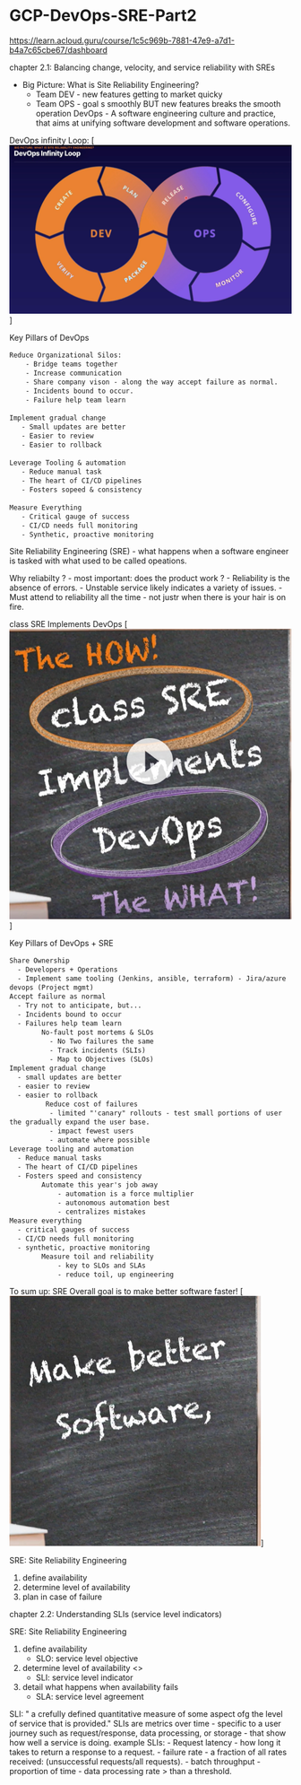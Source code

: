 # GCP-DevOps-SRE-Part2


https://learn.acloud.guru/course/1c5c969b-7881-47e9-a7d1-b4a7c65cbe67/dashboard

chapter 2.1: Balancing change, velocity, and service reliability with SREs
- Big Picture: What is Site Reliability Engineering? 
  -  Team DEV - new features getting to market quicky
  -  Team OPS - goal s smoothly BUT new features breaks the smooth operation
DevOps - A software engineering culture and practice, that aims at unifying software development and software operations.

DevOps infinity Loop:
[<img src="https://github.com/cgpeanut/GCP-DevOps-SRE-Part2/blob/main/infinity_loop.png">]

Key Pillars of DevOps
    
    Reduce Organizational Silos:
        - Bridge teams together
        - Increase communication
        - Share company vison - along the way accept failure as normal.
        - Incidents bound to occur. 
        - Failure help team learn
  
    Implement gradual change
       - Small updates are better 
       - Easier to review
       - Easier to rollback

    Leverage Tooling & automation
       - Reduce manual task
       - The heart of CI/CD pipelines
       - Fosters sopeed & consistency
    
    Measure Everything
       - Critical gauge of success
       - CI/CD needs full monitoring 
       - Synthetic, proactive monitoring

Site Reliability Engineering (SRE) - what happens when a software engineer is tasked with what used to be called opeations.

Why reliabilty ?
    - most important: does the product work ?
    - Reliability is the absence of errors.
    - Unstable service likely indicates a variety of issues. 
    - Must attend to reliability all the time - not justr when there is your hair is on fire. 

class SRE Implements DevOps
[<img src="https://github.com/cgpeanut/GCP-DevOps-SRE-Part2/blob/main/class_SRE_Implements_DevOps.png">]

Key Pillars of DevOps + SRE

    Share Ownership
      - Developers + Operations
      - Implement same tooling (Jenkins, ansible, terraform) - Jira/azure devops (Project mgmt)
    Accept failure as normal 
      - Try not to anticipate, but...
      - Incidents bound to occur
      - Failures help team learn
            No-fault post mortems & SLOs 
              - No Two failures the same 
              - Track incidents (SLIs)
              - Map to Objectives (SLOs)
    Implement gradual change
      - small updates are better
      - easier to review
      - easier to rollback
             Reduce cost of failures
              - limited "'canary" rollouts - test small portions of user the gradually expand the user base.
              - impact fewest users
              - automate where possible
    Leverage tooling and automation
      - Reduce manual tasks
      - The heart of CI/CD pipelines
      - Fosters speed and consistency
            Automate this year's job away
                - automation is a force multiplier
                - autonomous automation best
                - centralizes mistakes
    Measure everything
      - critical gauges of success
      - CI/CD needs full monitoring 
      - synthetic, proactive monitoring 
            Measure toil and reliability
                - key to SLOs and SLAs
                - reduce toil, up engineering

To sum up: SRE Overall goal is to make better software faster!
[<img src="https://github.com/cgpeanut/GCP-DevOps-SRE-Part2/blob/main/sre-goal.png">]

SRE: Site Reliability Engineering 
1.  define availability
2.  determine level of availability
3.  plan in case of failure

chapter 2.2: Understanding SLIs (service level indicators)

SRE: Site Reliability Engineering 
1.  define availability
    - SLO: service level objective
2.  determine level of availability <>
    - SLI: service level indicator
3.  detail what happens when availability fails
    - SLA: service level agreement 

SLI: " a crefully defined quantitative measure of some aspect ofg the level of service that is provided."
SLIs are metrics over time - specific to a user journey such as request/response, data processing, or storage - that show how well a service is doing. 
    example SLIs:
        - Request latency - how long it takes to return a response to a request.
        - failure rate - a fraction of all rates received: (unsuccessful requests/all requests).
        - batch throughput - proportion of time - data processing rate > than a threshold.

